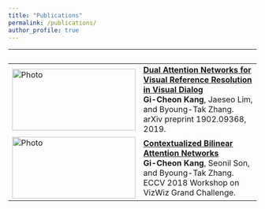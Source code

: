 ```yaml
---
title: "Publications"
permalink: /publications/
author_profile: true
---
```


&nbsp; | &nbsp;
|-|-|
<img src="https://github.com/gicheonkang/gicheonkang.github.io/blob/master/images/DAN-19.png?raw=true" alt="Photo" width="250" height="125" /> | <b>[Dual Attention Networks for Visual Reference Resolution in Visual Dialog](https://arxiv.org/abs/1902.09368)</b> <br> <b>Gi-Cheon Kang</b>, Jaeseo Lim, and Byoung-Tak Zhang. <br> arXiv preprint 1902.09368, 2019. <br>
<img src="https://github.com/gicheonkang/gicheonkang.github.io/blob/master/images/CBAN-18.png?raw=true" alt="Photo" width="250" height="125" />  | <b>[Contextualized Bilinear Attention Networks](https://bi.snu.ac.kr/Publications/Conferences/International/ECCV2018_Workshop_VizWiz_GCKang.pdf)</b><br> <b>Gi-Cheon Kang</b>, Seonil Son, and Byoung-Tak Zhang. <br> ECCV 2018 Workshop on VizWiz Grand Challenge.



